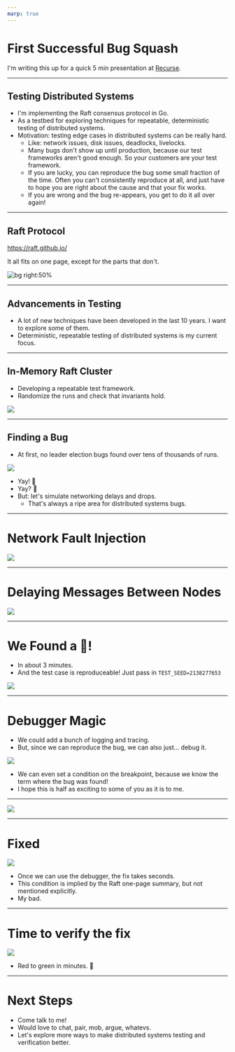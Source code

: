 ```yaml
---
marp: true
---
```


# First Successful Bug Squash

I'm writing this up for a quick 5 min presentation at [Recurse](https://www.recurse.com).

---

## Testing Distributed Systems

- I'm implementing the Raft consensus protocol in Go.
- As a testbed for exploring techniques for repeatable, deterministic testing of distributed systems.
- Motivation: testing edge cases in distributed systems can be really hard.
  - Like: network issues, disk issues, deadlocks, livelocks.
  - Many bugs don't show up until production, because our test frameworks aren't good enough. So your customers are your test framework.
  - If you are lucky, you can reproduce the bug some small fraction of the time. Often you can't consistently reproduce at all, and just have to hope you are right about the cause and that your fix works.
  - If you are wrong and the bug re-appears, you get to do it all over again!

<!-- Hi I'm Brian -->
<!-- I'm back again with another project. I'm not sure this one is going to demo very well. Bear with me while I try anyway. -->

---

## Raft Protocol

https://raft.github.io/

It all fits on one page, except for the parts that don't.

![bg right:50%](images/raft.png)

<!-- I'm not going to talk about the Raft protocol right now, but I'm happy to talk it over later with anybody who is interested. -->

---

## Advancements in Testing

- A lot of new techniques have been developed in the last 10 years. I want to explore some of them.
- Deterministic, repeatable testing of distributed systems is my current focus.

---

## In-Memory Raft Cluster

- Developing a repeatable test framework.
- Randomize the runs and check that invariants hold.

![](images/run_one.png)

---

## Finding a Bug

- At first, no leader election bugs found over tens of thousands of runs.

![](images/happypath_run.png)

- Yay! 🎉
- Yay? 🤔
- But: let's simulate networking delays and drops.
  - That's always a ripe area for distributed systems bugs.

---

# Network Fault Injection

![](images/network_badnode.png)

---

# Delaying Messages Between Nodes

![](images/network_delaying.png)

---

# We Found a 🐞!

- In about 3 minutes.
- And the test case is reproduceable! Just pass in `TEST_SEED=2138277653`

![](images/bug_found.png)

---

# Debugger Magic

- We could add a bunch of logging and tracing.
- But, since we can reproduce the bug, we can also just... debug it.

![](images/breakpoint.png)

- We can even set a condition on the breakpoint, because we know the term where the bug was found!
- I hope this is half as exciting to some of you as it is to me.

---

![](images/debugger.png)

<!-- Wait a minute, we are on term 45. It just counted a vote for term 41. -->

---

# Fixed

![](images/bug_fix.png)

- Once we can use the debugger, the fix takes seconds.
- This condition is implied by the Raft one-page summary, but not mentioned explicitly.
- My bad.

---

# Time to verify the fix

![](images/bug_runs.png)

- Red to green in minutes. 🥳

---

# Next Steps

- Come talk to me!
- Would love to chat, pair, mob, argue, whatevs.
- Let's explore more ways to make distributed systems testing and verification better.
